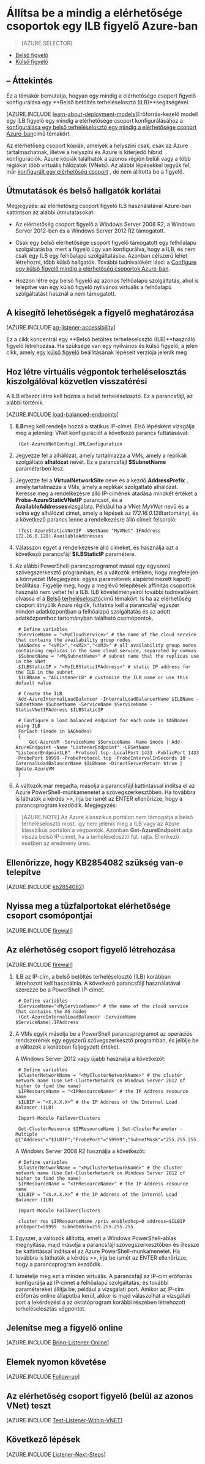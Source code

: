 <properties
    pageTitle="Egy ILB figyelő az elérhetőség csoportok mindig beállítása |} Microsoft Azure"
    description="Ebben az oktatóanyagban a klasszikus telepítési modell készült az erőforrásokat használó, és létrehoz egy mindig a elérhetősége csoport figyelő egy belső betöltés terheléselosztó (ILB) használatával Azure-ban."
    services="virtual-machines-windows"
    documentationCenter="na"
    authors="MikeRayMSFT"
    manager="jhubbard"
    editor=""
    tags="azure-service-management"/>
<tags
    ms.service="virtual-machines-windows"
    ms.devlang="na"
    ms.topic="article"
    ms.tgt_pltfrm="vm-windows-sql-server"
    ms.workload="infrastructure-services"
    ms.date="08/19/2016"
    ms.author="MikeRayMSFT" />

# <a name="configure-an-ilb-listener-for-always-on-availability-groups-in-azure"></a>Állítsa be a mindig a elérhetősége csoportok egy ILB figyelő Azure-ban

> [AZURE.SELECTOR]
- [Belső figyelő](virtual-machines-windows-classic-ps-sql-int-listener.md)
- [Külső figyelő](virtual-machines-windows-classic-ps-sql-ext-listener.md)

## <a name="overview"></a>– Áttekintés

Ez a témakör bemutatja, hogyan egy mindig a elérhetősége csoport figyelő konfigurálása egy **Belső betöltés terheléselosztó (ILB)**segítségével.

[AZURE.INCLUDE [learn-about-deployment-models](../../includes/learn-about-deployment-models-classic-include.md)]Erőforrás-kezelő modell egy ILB figyelő egy mindig a elérhetősége csoport konfigurálásához a [konfigurálása egy belső terheléselosztó egy mindig a elérhetősége csoport Azure-ban](virtual-machines-windows-portal-sql-alwayson-int-listener.md)című témakört.


Az elérhetőség csoport kópiák, amelyek a helyszíni csak, csak az Azure tartalmazhatnak, illetve a helyszíni és Azure is kiterjedő hibrid konfigurációk. Azure kópiák találhatók a azonos régión belüli vagy a több régiókat több virtuális hálózatok (VNets). Az alábbi lépésekkel tegyük fel, már [konfigurált egy elérhetőség csoport](virtual-machines-windows-classic-portal-sql-alwayson-availability-groups.md) , de nem állította be a figyelő.

## <a name="guidelines-and-limitations-for-internal-listeners"></a>Útmutatások és belső hallgatók korlátai
Megjegyzés: az elérhetőség csoport figyelő ILB használatával Azure-ban kattintson az alábbi útmutatásokat:

- Az elérhetőség csoport figyelő a Windows Server 2008 R2, a Windows Server 2012-ben és a Windows Server 2012 R2 támogatott.

- Csak egy belső elérhetősége csoport figyelő támogatott egy felhőalapú szolgáltatásba, mert a figyelő úgy van konfigurálva, hogy a ILB, és nem csak egy ILB egy felhőalapú szolgáltatásba. Azonban célszerű lehet létrehozni, több külső hallgatók. További tudnivalókért lásd: a [Configure egy külső figyelő mindig a elérhetőség csoportok Azure-ban](virtual-machines-windows-classic-ps-sql-ext-listener.md).

- Hozzon létre egy belső figyelő az azonos felhőalapú szolgáltatás, ahol is telepítve van egy külső figyelő nyilvános virtuális a felhőalapú szolgáltatást használ a nem támogatott.

## <a name="determine-the-accessibility-of-the-listener"></a>A kisegítő lehetőségek a figyelő meghatározása

[AZURE.INCLUDE [ag-listener-accessibility](../../includes/virtual-machines-ag-listener-determine-accessibility.md)]

Ez a cikk koncentrál egy **Belső betöltés terheléselosztó (ILB)**használó figyelő létrehozása. Ha szüksége van egy nyilvános és külső figyelő, a jelen cikk, amely egy [külső figyelő](virtual-machines-windows-classic-ps-sql-ext-listener.md) beállításának lépéseit verziója jelenik meg

## <a name="create-load-balanced-vm-endpoints-with-direct-server-return"></a>Hoz létre virtuális végpontok terheléselosztás kiszolgálóval közvetlen visszatérési

A ILB először létre kell hoznia a belső terheléselosztó. Ez a parancsfájl, az alábbi történik.

[AZURE.INCLUDE [load-balanced-endpoints](../../includes/virtual-machines-ag-listener-load-balanced-endpoints.md)]

1. **ILB**meg kell rendelje hozzá a statikus IP-címet. Első lépésként vizsgálja meg a jelenlegi VNet konfigurációt a következő parancs futtatásával:

        (Get-AzureVNetConfig).XMLConfiguration

1. Jegyezze fel a alhálózat, amely tartalmazza a VMs, amely a replikák szolgáltató **alhálózat** nevét. Ez a parancsfájl **$SubnetName** paraméterben lesz.

1. Jegyezze fel a **VirtualNetworkSite** neve és a kezdő **AddressPrefix** , amely tartalmazza a VMs, amely a replikák szolgáltató alhálózat. Keresse meg a rendelkezésre álló IP-címének átadása mindkét értéket a **Próba-AzureStaticVNetIP** parancsot, és a **AvailableAddresses**vizsgálata. Például ha a VNet *MyVNet* nevű és a volna egy alhálózat címet, amely a lépések az *172.16.0.128*tartományt, és a következő parancs lenne a rendelkezésre álló címeit felsoroló:

        (Test-AzureStaticVNetIP -VNetName "MyVNet"-IPAddress 172.16.0.128).AvailableAddresses

1. Válasszon egyet a rendelkezésre álló címeket, és használja azt a következő parancsfájl **$ILBStaticIP** paramétere.

3. Az alábbi PowerShell-parancsprogramot másol egy egyszerű szövegszerkesztő programban, és a változók értékein, hogy megfeleljen a környezet (Megjegyzés: egyes paraméterek alapértelmezett kapott) beállítása. Figyelje meg, hogy a meglévő telepítések affinitás csoportok használó nem vehet fel a ILB. ILB követelményeiről további tudnivalókért olvassa el a [Belső terheléselosztó](../load-balancer/load-balancer-internal-overview.md)című témakört. Is ha az elérhetőség csoport átnyúlik Azure régiók, futtatnia kell a parancsfájl egyszer minden adatközpontban a felhőalapú szolgáltatás és az adott adatközponthoz tartományban található csomópontok.

        # Define variables
        $ServiceName = "<MyCloudService>" # the name of the cloud service that contains the availability group nodes
        $AGNodes = "<VM1>","<VM2>","<VM3>" # all availability group nodes containing replicas in the same cloud service, separated by commas
        $SubnetName = "<MySubnetName>" # subnet name that the replicas use in the VNet
        $ILBStaticIP = "<MyILBStaticIPAddress>" # static IP address for the ILB in the subnet
        $ILBName = "AGListenerLB" # customize the ILB name or use this default value

        # Create the ILB
        Add-AzureInternalLoadBalancer -InternalLoadBalancerName $ILBName -SubnetName $SubnetName -ServiceName $ServiceName -StaticVNetIPAddress $ILBStaticIP

        # Configure a load balanced endpoint for each node in $AGNodes using ILB
        ForEach ($node in $AGNodes)
        {
            Get-AzureVM -ServiceName $ServiceName -Name $node | Add-AzureEndpoint -Name "ListenerEndpoint" -LBSetName "ListenerEndpointLB" -Protocol tcp -LocalPort 1433 -PublicPort 1433 -ProbePort 59999 -ProbeProtocol tcp -ProbeIntervalInSeconds 10 -InternalLoadBalancerName $ILBName -DirectServerReturn $true | Update-AzureVM
        }

1. A változók már megadta, másolja a parancsfájl kattintással indítsa el az Azure PowerShell-munkamenetet a szövegszerkesztőben. Ha továbbra is láthatók a kérdés >>, írja be ismét az ENTER ellenőrizze, hogy a parancsprogram kezdődik. Megjegyzés:

>[AZURE.NOTE] Az Azure klasszikus portálon nem támogatja a belső terheléselosztó most, így nem jelenik meg a ILB vagy az Azure klasszikus portálon a végpontok. Azonban **Get-AzureEndpoint** adja vissza belső IP-címet, ha a terheléselosztó fut. rajta. Ellenkező esetben az eredmény üres.

## <a name="verify-that-kb2854082-is-installed-if-necessary"></a>Ellenőrizze, hogy KB2854082 szükség van-e telepítve

[AZURE.INCLUDE [kb2854082](../../includes/virtual-machines-ag-listener-kb2854082.md)]

## <a name="open-the-firewall-ports-in-availability-group-nodes"></a>Nyissa meg a tűzfalportokat elérhetősége csoport csomópontjai

[AZURE.INCLUDE [firewall](../../includes/virtual-machines-ag-listener-open-firewall.md)]

## <a name="create-the-availability-group-listener"></a>Az elérhetőség csoport figyelő létrehozása

[AZURE.INCLUDE [firewall](../../includes/virtual-machines-ag-listener-create-listener.md)]

1. ILB az IP-cím, a belső betöltés terheléselosztó (ILB) korábban létrehozott kell használnia. A következő parancsfájl használatával szerezze be a PowerShell IP-címet.

        # Define variables
        $ServiceName="<MyServiceName>" # the name of the cloud service that contains the AG nodes
        (Get-AzureInternalLoadBalancer -ServiceName $ServiceName).IPAddress

1. A VMs egyik másolja be a PowerShell parancsprogramot az operációs rendszerének egy egyszerű szövegszerkesztő programban, és jelölje be a változók a korábban feljegyzett értéket.

    A Windows Server 2012 vagy újabb használja a következőt:

        # Define variables
        $ClusterNetworkName = "<MyClusterNetworkName>" # the cluster network name (Use Get-ClusterNetwork on Windows Server 2012 of higher to find the name)
        $IPResourceName = "<IPResourceName>" # the IP Address resource name
        $ILBIP = “<X.X.X.X>” # the IP Address of the Internal Load Balancer (ILB)

        Import-Module FailoverClusters

        Get-ClusterResource $IPResourceName | Set-ClusterParameter -Multiple @{"Address"="$ILBIP";"ProbePort"="59999";"SubnetMask"="255.255.255.255";"Network"="$ClusterNetworkName";"EnableDhcp"=0}
        
    A Windows Server 2008 R2 használja a következőt:

        # Define variables
        $ClusterNetworkName = "<MyClusterNetworkName>" # the cluster network name (Use Get-ClusterNetwork on Windows Server 2012 of higher to find the name)
        $IPResourceName = "<IPResourceName>" # the IP Address resource name
        $ILBIP = “<X.X.X.X>” # the IP Address of the Internal Load Balancer (ILB)

        Import-Module FailoverClusters

        cluster res $IPResourceName /priv enabledhcp=0 address=$ILBIP probeport=59999  subnetmask=255.255.255.255
    

1. Egyszer, a változók állította, emelt a Windows PowerShell-ablak megnyitása, majd másolja a parancsfájl szövegszerkesztőben és illessze be kattintással indítsa el az Azure PowerShell-munkamenetet. Ha továbbra is láthatók a kérdés >>, írja be ismét az ENTER ellenőrizze, hogy a parancsprogram kezdődik.

2. Ismételje meg ezt a minden virtuális. A parancsfájl az IP-cím erőforrás konfigurálja az IP-címet a felhőalapú szolgáltatás, és további paramétereket állítja be, például a vizsgálati port. Amikor az IP-cím erőforrás online állapotba kerül, akkor is majd válaszolhat a vizsgálati port a lekérdezési a az oktatóprogram korábbi részében létrehozott terheléselosztás végpontot.

## <a name="bring-the-listener-online"></a>Jelenítse meg a figyelő online

[AZURE.INCLUDE [Bring-Listener-Online](../../includes/virtual-machines-ag-listener-bring-online.md)]

## <a name="follow-up-items"></a>Elemek nyomon követése

[AZURE.INCLUDE [Follow-up](../../includes/virtual-machines-ag-listener-follow-up.md)]

## <a name="test-the-availability-group-listener-within-the-same-vnet"></a>Az elérhetőség csoport figyelő (belül az azonos VNet) teszt

[AZURE.INCLUDE [Test-Listener-Within-VNET](../../includes/virtual-machines-ag-listener-test.md)]

## <a name="next-steps"></a>Következő lépések

[AZURE.INCLUDE [Listener-Next-Steps](../../includes/virtual-machines-ag-listener-next-steps.md)]
